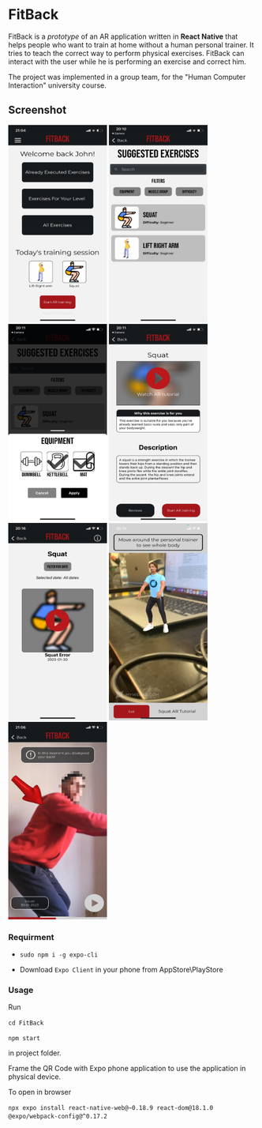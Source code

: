 # FitBack

FitBack is a *prototype* of an AR application written in **React Native** that helps people who want to train at home without a human personal trainer. It tries to teach the correct way to perform physical exercises. FitBack can interact with the user while he is performing an exercise and correct him. 

The project was implemented in a group team, for the "Human Computer Interaction" university course.

## Screenshot
<img src="img/home.jpeg" alt="homepage" width="200" height="400">
<img src="img/suggested.jpeg" alt="suggested" width="200" height="400">
<img src="img/filters.jpeg" alt="filters" width="200" height="400">
<img src="img/description.jpeg" alt="description" width="200" height="400">
<img src="img/error.jpeg" alt="error" width="200" height="400">
<img src="img/ar.jpeg" alt="ar" width="200" height="400">
<img src="img/notice.jpg" alt="notice" width="200" height="400">

### Requirment

- `sudo npm i -g expo-cli`

- Download `Expo Client` in your phone from AppStore\PlayStore

### Usage 

Run 

`cd FitBack` 
 
`npm start` 

in project folder.

Frame the QR Code with Expo phone application to use the application in physical device.

To open in browser


`npx expo install react-native-web@~0.18.9 react-dom@18.1.0 @expo/webpack-config@^0.17.2`



